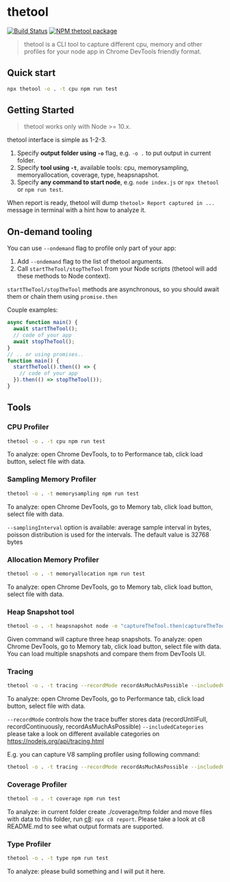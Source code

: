 # thetool

<!-- [START badges] -->
[![Build Status](https://img.shields.io/travis/com/ak239/thetool/master.svg)](https://travis-ci.com/ak239/thetool)
[![NPM thetool package](https://img.shields.io/npm/v/thetool.svg)](https://npmjs.org/package/thetool)
<!-- [END badges] -->

> thetool is a CLI tool to capture different cpu, memory and other profiles for your node app in Chrome DevTools friendly format.

## Quick start
```bash
npx thetool -o . -t cpu npm run test
```

## Getting Started

> thetool works only with Node >= 10.x.

thetool interface is simple as 1-2-3.
1. Specify **output folder using `-o`** flag, e.g. `-o .` to put output in current folder.
2. Specify **tool using `-t`**, available tools: cpu, memorysampling, memoryallocation, coverage, type, heapsnapshot.
3. Specify **any command to start node**, e.g. `node index.js` or `npx thetool` or `npm run test`.

When report is ready, thetool will dump `thetool> Report captured in ...` message in terminal with a hint how to analyze it.

## On-demand tooling

You can use `--ondemand` flag to profile only part of your app:
1. Add `--ondemand` flag to the list of thetool arguments.
2. Call `startTheTool/stopTheTool` from your Node scripts (thetool will add these methods to Node context).

`startTheTool/stopTheTool` methods are asynchronous, so you should await them or chain them using `promise.then`

Couple examples:
```js
async function main() {
  await startTheTool();
  // code of your app
  await stopTheTool();
}
// .. or using promises..
function main() {
  startTheTool().then(() => {
    // code of your app
  }).then(() => stopTheTool());
}
```

## Tools

### CPU Profiler

```bash
thetool -o . -t cpu npm run test
```

To analyze: open Chrome DevTools, to to Performance tab, click load button, select file with data.

### Sampling Memory Profiler

```bash
thetool -o . -t memorysampling npm run test
```

To analyze: open Chrome DevTools, go to Memory tab, click load button, select file with data.

`--samplingInterval` option is available: average sample interval in bytes, poisson distribution is used for the intervals. The default value is 32768 bytes

### Allocation Memory Profiler

```bash
thetool -o . -t memoryallocation npm run test
```

To analyze: open Chrome DevTools, go to Memory tab, click load button, select file with data.

### Heap Snapshot tool

```bash
thetool -o . -t heapsnapshot node -e "captureTheTool.then(captureTheTool).then(captureTheTool)"
```

Given command will capture three heap snapshots.
To analyze: open Chrome DevTools, go to Memory tab, click load button, select file with data. You can load multiple snapshots and compare them from DevTools UI.

### Tracing
```bash
thetool -o . -t tracing --recordMode recordAsMuchAsPossible --includedCategories node,v8 npm run test
```

To analyze: open Chrome DevTools, go to Performance tab, click load button, select file with data.

`--recordMode` controls how the trace buffer stores data (recordUntilFull, recordContinuously, recordAsMuchAsPossible)
`--includedCategories` please take a look on different available categories on https://nodejs.org/api/tracing.html

E.g. you can capture V8 sampling profiler using following command:
```bash
thetool -o . -t tracing --recordMode recordAsMuchAsPossible --includedCategories v8.execute,v8.cpu_profiler,v8.cpu_profiler.hires npm run test
```

### Coverage Profiler

```bash
thetool -o . -t coverage npm run test
```

To analyze: in current folder create ./coverage/tmp folder and move files with data to this folder, run [c8](https://www.npmjs.com/package/c8): `npx c8 report`. Please take a look at c8 README.md to see what output formats are supported.

### Type Profiler

```bash
thetool -o . -t type npm run test
```

To analyze: please build something and I will put it here.
